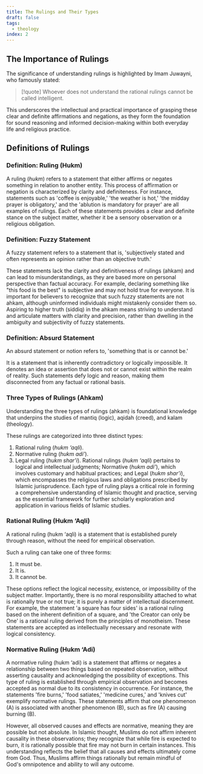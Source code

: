 ```yaml
---
title: The Rulings and Their Types
draft: false
tags:
  - theology
index: 2
---
```

## The Importance of Rulings

The significance of understanding rulings is highlighted by Imam Juwayni, who famously stated:

> [!quote]
> Whoever does not understand the rational rulings cannot be called intelligent.

This underscores the intellectual and practical importance of grasping these clear and definite affirmations and negations, as they form the foundation for sound reasoning and informed decision-making within both everyday life and religious practice.

## Definitions of Rulings

### Definition: Ruling (Hukm)

A ruling (*hukm*) refers to a statement that either affirms or negates something in relation to another entity. This process of affirmation or negation is characterized by clarity and definiteness. For instance, statements such as 'coffee is enjoyable,' 'the weather is hot,' 'the midday prayer is obligatory,' and the 'ablution is mandatory for prayer' are all examples of rulings. Each of these statements provides a clear and definite stance on the subject matter, whether it be a sensory observation or a religious obligation.

### Definition: Fuzzy Statement

A fuzzy statement refers to a statement that is, 'subjectively stated and often represents an opinion rather than an objective truth.'

These statements lack the clarity and definitiveness of rulings (ahkam) and can lead to misunderstandings, as they are based more on personal perspective than factual accuracy. For example, declaring something like "this food is the best" is subjective and may not hold true for everyone. It is important for believers to recognize that such fuzzy statements are not ahkam, although uninformed individuals might mistakenly consider them so. Aspiring to higher truth (siddiq) in the ahkam means striving to understand and articulate matters with clarity and precision, rather than dwelling in the ambiguity and subjectivity of fuzzy statements.

### Definition: Absurd Statement

An absurd statement or notion refers to, 'something that is or cannot be.'

It is a statement that is inherently contradictory or logically impossible. It denotes an idea or assertion that does not or cannot exist within the realm of reality. Such statements defy logic and reason, making them disconnected from any factual or rational basis.

### Three Types of Rulings (Ahkam)

Understanding the three types of rulings (ahkam) is foundational knowledge that underpins the studies of mantiq (logic), aqidah (creed), and kalam (theology). 

These rulings are categorized into three distinct types: 

1. Rational ruling (*hukm ‘aqli*).
2. Normative ruling (*hukm adi’*). 
3. Legal ruling (*hukm shar’i*).
Rational rulings (*hukm ‘aqli*) pertains to logical and intellectual judgments; Normative (*hukm adi’*), which involves customary and habitual practices; and Legal (*hukm shar’i*), which encompasses the religious laws and obligations prescribed by Islamic jurisprudence. Each type of ruling plays a critical role in forming a comprehensive understanding of Islamic thought and practice, serving as the essential framework for further scholarly exploration and application in various fields of Islamic studies.

### Rational Ruling (Hukm ‘Aqli)

A rational ruling (hukm ‘aqli) is a statement that is established purely through reason, without the need for empirical observation. 

Such a ruling can take one of three forms: 
1. It must be.
2. It is.
3. It cannot be. 

These options reflect the logical necessity, existence, or impossibility of the subject matter. Importantly, there is no moral responsibility attached to what is rationally true or not true; it is purely a matter of intellectual discernment. For example, the statement 'a square has four sides' is a rational ruling based on the inherent definition of a square, and 'the Creator can only be One' is a rational ruling derived from the principles of monotheism. These statements are accepted as intellectually necessary and resonate with logical consistency.

### Normative Ruling (Hukm ‘Adi)

A normative ruling (hukm ‘adi) is a statement that affirms or negates a relationship between two things based on repeated observation, without asserting causality and acknowledging the possibility of exceptions. This type of ruling is established through empirical observation and becomes accepted as normal due to its consistency in occurrence. For instance, the statements 'fire burns,' 'food satiates,' 'medicine cures,' and 'knives cut' exemplify normative rulings. These statements affirm that one phenomenon (A) is associated with another phenomenon (B), such as fire (A) causing burning (B). 

However, all observed causes and effects are normative, meaning they are possible but not absolute. In Islamic thought, Muslims do not affirm inherent causality in these observations; they recognize that while fire is expected to burn, it is rationally possible that fire may not burn in certain instances. This understanding reflects the belief that all causes and effects ultimately come from God. Thus, Muslims affirm things rationally but remain mindful of God's omnipotence and ability to will any outcome.




